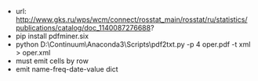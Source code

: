 - url: <http://www.gks.ru/wps/wcm/connect/rosstat_main/rosstat/ru/statistics/publications/catalog/doc_1140087276688>?
- pip install pdfminer.six
- python D:\Continuum\Anaconda3\Scripts\pdf2txt.py -p 4 oper.pdf -t xml > oper.xml
- must emit cells by row 
- emit name-freq-date-value dict


